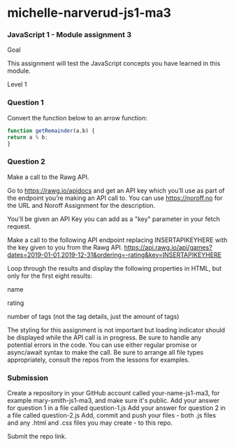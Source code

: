 # michelle-narverud-js1-ma3
### JavaScript 1 - Module assignment 3 



Goal

This assignment will test the JavaScript concepts you have learned in this module.


Level 1

### Question 1

Convert the function below to an arrow function:

```js
function getRemainder(a,b) {
return a % b;
}
```


### Question 2

Make a call to the Rawg API.

Go to https://rawg.io/apidocs and get an API key which you’ll use as part of the endpoint you’re making an API call to. You can use https://noroff.no for the URL and Noroff Assignment for the description.

You'll be given an API Key you can add as a "key" parameter in your fetch request.

Make a call to the following API endpoint replacing INSERTAPIKEYHERE with the key given to you from the Rawg API.
https://api.rawg.io/api/games?dates=2019-01-01,2019-12-31&ordering=-rating&key=INSERTAPIKEYHERE

Loop through the results and display the following properties in HTML, but only for the first eight results:

name

rating

number of tags (not the tag details, just the amount of tags)


The styling for this assignment is not important but loading indicator should be displayed while the API call is in progress.
Be sure to handle any potential errors in the code.
You can use either regular promise or async/await syntax to make the call.
Be sure to arrange all file types appropriately, consult the repos from the lessons for examples.

### Submission

Create a repository in your GitHub account called your-name-js1-ma3, for example mary-smith-js1-ma3, and make sure it's public.
Add your answer for question 1 in a file called question-1.js
Add your answer for question 2 in a file called question-2.js
Add, commit and push your files - both .js files and any .html and .css files you may create - to this repo.

Submit the repo link.
